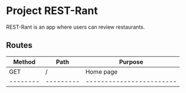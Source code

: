 # Project REST-Rant

REST-Rant is an app where users can review restaurants.

## Routes

| Method | Path    | Purpose                |
|--------|---------|------------------------|
| GET    | /       | Home page              |
|--------|---------|------------------------|
